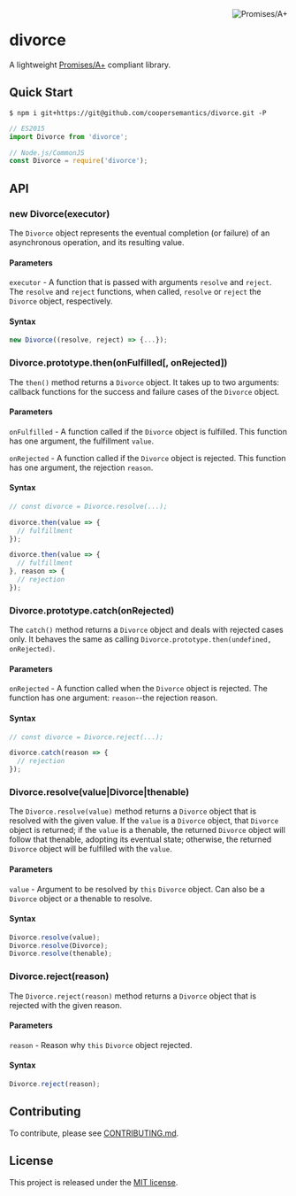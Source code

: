 <a href="https://promisesaplus.com">
  <img src="https://promisesaplus.com/assets/logo-small.png" align="right" alt="Promises/A+">
</a>

# divorce

A lightweight [Promises/A+](https://promisesaplus.com) compliant library.

## Quick Start

```
$ npm i git+https://git@github.com/coopersemantics/divorce.git -P
```

```javascript
// ES2015
import Divorce from 'divorce';

// Node.js/CommonJS
const Divorce = require('divorce');
```

## API

### new Divorce(executor)

The `Divorce` object represents the eventual completion (or failure) of an asynchronous operation, and its resulting value.

#### Parameters

`executor` - A function that is passed with arguments `resolve` and `reject`. The `resolve` and `reject` functions, when called, `resolve` or `reject` the `Divorce` object, respectively.

#### Syntax

```javascript
new Divorce((resolve, reject) => {...});
```

### Divorce.prototype.then(onFulfilled[, onRejected])

The `then()` method returns a `Divorce` object. It takes up to two arguments: callback functions for the success and failure cases of the `Divorce` object.

#### Parameters

`onFulfilled` - A function called if the `Divorce` object is fulfilled. This function has one argument, the fulfillment `value`.

`onRejected` - A function called if the `Divorce` object is rejected. This function has one argument, the rejection `reason`.

#### Syntax

```javascript
// const divorce = Divorce.resolve(...);

divorce.then(value => {
  // fulfillment
});

divorce.then(value => {
  // fulfillment
}, reason => {
  // rejection
});
```

### Divorce.prototype.catch(onRejected)

The `catch()` method returns a `Divorce` object and deals with rejected cases only. It behaves the same as calling `Divorce.prototype.then(undefined, onRejected)`.

#### Parameters

`onRejected` - A function called when the `Divorce` object is rejected. The function has one argument: `reason`--the rejection reason.

#### Syntax

```javascript
// const divorce = Divorce.reject(...);

divorce.catch(reason => {
  // rejection
});
```

### Divorce.resolve(value|Divorce|thenable)

The `Divorce.resolve(value)` method returns a `Divorce` object that is resolved with the given value. If the `value` is a `Divorce` object, that `Divorce` object is returned; if the `value` is a thenable, the returned `Divorce` object will follow that thenable, adopting its eventual state; otherwise, the returned `Divorce` object will be fulfilled with the `value`.

#### Parameters

`value` - Argument to be resolved by `this` `Divorce` object. Can also be a `Divorce` object or a thenable to resolve.

#### Syntax

```javascript
Divorce.resolve(value);
Divorce.resolve(Divorce);
Divorce.resolve(thenable);
```

### Divorce.reject(reason)

The `Divorce.reject(reason)` method returns a `Divorce` object that is rejected with the given reason.

#### Parameters

`reason` - Reason why `this` `Divorce` object rejected.

#### Syntax

```javascript
Divorce.reject(reason);
```

## Contributing

To contribute, please see [CONTRIBUTING.md](CONTRIBUTING.md).

## License

This project is released under the [MIT license](LICENSE).
